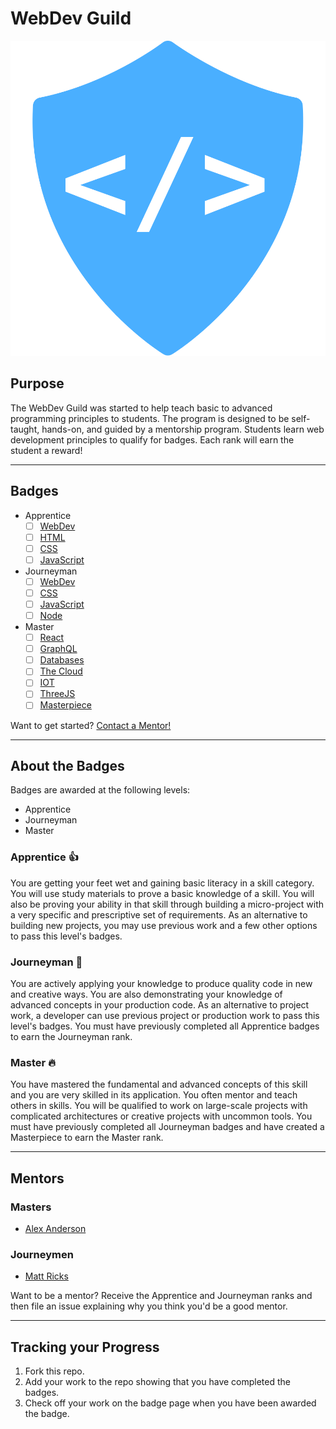 # WebDev Guild

![logo](logo.svg)

## Purpose

The WebDev Guild was started to help teach basic to advanced programming principles to students. The program is designed to be self-taught, hands-on, and guided by a mentorship program. Students learn web development principles to qualify for badges. Each rank will earn the student a reward!

-----

## Badges

- Apprentice
  - [ ] [WebDev](apprentice/webdev)
  - [ ] [HTML](apprentice/html)
  - [ ] [CSS](apprentice/css)
  - [ ] [JavaScript](apprentice/javascript)
- Journeyman
  - [ ] [WebDev](journeyman/webdev)
  - [ ] [CSS](journeyman/css)
  - [ ] [JavaScript](journeyman/javascript)
  - [ ] [Node](journeyman/node)
- Master
  - [ ] [React](master/react)
  - [ ] [GraphQL](master/graphql)
  - [ ] [Databases](master/databases)
  - [ ] [The Cloud](master/cloud)
  - [ ] [IOT](master/iot)
  - [ ] [ThreeJS](master/threejs)
  - [ ] [Masterpiece](master/masterpiece)

Want to get started? [Contact a Mentor!](#mentors)

-----

## About the Badges

Badges are awarded at the following levels:

- Apprentice
- Journeyman
- Master

### Apprentice 👍
You are getting your feet wet and gaining basic literacy in a skill category. You will use study materials to prove a basic knowledge of a skill. You will also be proving your ability in that skill through building a micro-project with a very specific and prescriptive set of requirements. As an alternative to building new projects, you may use previous work and a few other options to pass this level's badges.

### Journeyman 💪
You are actively applying your knowledge to produce quality code in new and creative ways. You are also demonstrating your knowledge of advanced concepts in your production code. As an alternative to project work, a developer can use previous project or production work to pass this level's badges. You must have previously completed all Apprentice badges to earn the Journeyman rank.

### Master 🔥
You have mastered the fundamental and advanced concepts of this skill and you are very skilled in its application. You often mentor and teach others in skills. You will be qualified to work on large-scale projects with complicated architectures or creative projects with uncommon tools. You must have previously completed all Journeyman badges and have created a Masterpiece to earn the Master rank.

-----

## Mentors

### Masters

- [Alex Anderson](mailto:alexanderson1993@gmail.com)

### Journeymen

- [Matt Ricks](mailto:mgizmor37@gmail.com)

Want to be a mentor? Receive the Apprentice and Journeyman ranks and then file an issue explaining why you think you'd be a good mentor.

-----

## Tracking your Progress

1. Fork this repo.
2. Add your work to the repo showing that you have completed the badges. 
3. Check off your work on the badge page when you have been awarded the badge.

